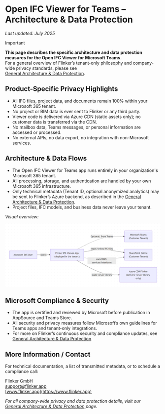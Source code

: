 # Open IFC Viewer for Teams – Architecture & Data Protection

_Last updated: July 2025_

> [!IMPORTANT]
> **This page describes the specific architecture and data protection measures for the Open IFC Viewer for Microsoft Teams.**  
> For a general overview of Flinker’s tenant-only philosophy and company-wide privacy standards, please see  
> [General Architecture & Data Protection](https://docs.flinker.app/docs/ifc-viewer-architecture-and-data-protection.html).



## Product-Specific Privacy Highlights

- All IFC files, project data, and documents remain 100% within your Microsoft 365 tenant.
- No project or BIM data is ever sent to Flinker or any third party.
- Viewer code is delivered via Azure CDN (static assets only); no customer data is transferred via the CDN.
- No mailbox data, Teams messages, or personal information are accessed or processed.
- No external APIs, no data export, no integration with non-Microsoft services.



## Architecture & Data Flows

- The Open IFC Viewer for Teams app runs entirely in your organization's Microsoft 365 tenant.
- All processing, storage, and authentication are handled by your own Microsoft 365 infrastructure.
- Only technical metadata (Tenant ID, optional anonymized analytics) may be sent to Flinker’s Azure backend, as described in the [General Architecture & Data Protection](https://docs.flinker.app/docs/ifc-viewer-architecture-and-data-protection.html).
- Project files, IFC models, and business data never leave your tenant.

_Visual overview:_

![Open IFC Viewer for Teams – Architecture Diagram](/_media/ifc-viewer-architecture-customer-tenant-flinker-app.png)



## Microsoft Compliance & Security

- The app is certified and reviewed by Microsoft before publication in AppSource and Teams Store.
- All security and privacy measures follow Microsoft’s own guidelines for Teams apps and tenant-only integrations.
- For more on Flinker’s continuous security and compliance updates, see  
  [General Architecture & Data Protection](https://docs.flinker.app/docs/ifc-viewer-architecture-and-data-protection.html).



## More Information / Contact

For technical documentation, a list of transmitted metadata, or to schedule a compliance call:

Flinker GmbH  
support@flinker.app  
[www.flinker.app](https://www.flinker.app)



_For all company-wide privacy and data protection details, visit our  
[General Architecture & Data Protection](https://docs.flinker.app/docs/ifc-viewer-architecture-and-data-protection.html) page._

